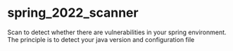 # spring_2022_scanner
Scan to detect whether there are vulnerabilities in your spring environment. The principle is to detect your java version and configuration file 
